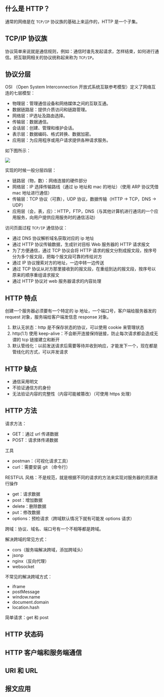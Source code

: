 ## 什么是 HTTP？

通常的网络是在 `TCP/IP` 协议族的基础上来运作的，HTTP 是一个子集。

## TCP/IP 协议族

协议简单来说就是通信规则，例如：通信时谁先发起请求，怎样结束，如何进行通信。把互联网相关的协议统称起来称为 `TCP/IP`。

## 协议分层

OSI （Open System Interconnection 开放式系统互联参考模型）定义了网络互连的七层模型：

- 物理层：管理通信设备和网络媒体之间的互联互通。
- 数据链路层：提供介质访问和链路管理。
- 网络层：IP选址及路由选择。
- 传输层：数据通信。
- 会话层：创建、管理和维护会话。
- 表示层：数据编码、格式转换、数据加密。
- 应用层：为应用程序或用户请求提供各种请求服务。

如下图所示：

![](https://pic4.zhimg.com/80/v2-794aa7d2b0da939f8559f29ae28136c7_720w.webp)

实现的时候一般分层四层：

- 链路层（物，数）：网络连接的硬件部分
- 网络层：IP 选择传输路线（通过 ip 地址和 mac 的地址）（使用 ARP 协议凭借 mac 地址进行通信）
- 传输层：TCP 协议（可靠），UDP 协议，数据传输（HTTP -> TCP，DNS -> UDP）
- 应用层（会，表，应）：HTTP，FTP，DNS（与其他计算机进行通讯的一个应用服务，向用户提供应用服务时的通信活动）

访问页面过程 `TCP/IP` 通信协议：

- 通过 DNS 协议解析域名获取对应的 ip 地址
- 通过 HTTP 协议传输数据，生成针对目标 Web 服务器的 HTTP 请求报文
- 为了方便通信，通过 TCP 协议会将 HTTP 请求的报文分割成报文段，按序号分为多个报文段，把每个报文段可靠的传给对方
- 通过 IP 协议搜索对方的地址，一边中转一边传送
- 通过 TCP 协议从对方那里接收到的报文段，在重组到达的报文段，按序号以原来的顺序重组请求报文
- 通过 HTTP 协议对 web 服务器请求的内容处理

## HTTP 特点

创建一个服务器必须要有一个特定的 ip 地址，一个端口号，客户端给服务器发的 request 对象，服务端给客户端发信息 response 对象。

1. 默认无状态：http 是不保存状态的协议，可以使用 cookie 来管理状态
2. http(1.1) 使用 keep-alive：不会断开连接保持链接，防止每次请求都会造成无谓的 tcp 链接建立和断开
3. 默认管线化：以前发送请求后需要等待并收到响应，才能发下一个，现在都是管线化的方式，可以并发请求

## HTTP 缺点

- 通信采用明文
- 不验证通信方的身份
- 无法验证内容的完整性（内容可能被篡改）（可使用 https 处理）

## HTTP 方法

请求方法：

- GET：通过 url 传递数据
- POST：请求体传递数据

工具

- postman：（可视化请求工具）
- curl：需要安装 git （命令行）

RESTFUL 风格：不是规范，就是根据不同的请求的方法来实现对服务器的资源进行操作

- get：请求数据
- post：增加数据
- delete：删除数据
- put：修改数据
- options：预检请求（跨域默认情况下就有可能发 options 请求）

跨域：协议、域名、端口号有一个不相等都是跨域。

解决跨域的常见方式：

- cors（服务端解决跨域，添加跨域头）
- jsonp
- nginx（反向代理）
- websocket

不常见的解决跨域方式：

- iframe
- postMessage
- window.name
- document.domain
- location.hash

简单请求：get 和 post


## HTTP 状态码

## HTTP 客户端和服务端通信

## URI 和 URL

## 报文应用